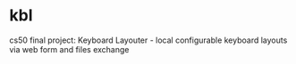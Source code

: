 # kbl
cs50 final project: Keyboard Layouter - local configurable keyboard layouts via web form and files exchange
